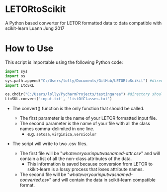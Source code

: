 # LETORtoScikit
A Python based converter for LETOR formatted data to data compatible with scikit-learn
Luann Jung 2017

# How to Use
This script is importable using the following Python code:
```python
import sys
import os
sys.path.append("C:/Users/lolly/Documents/GitHub/LETORtoScikit") #directory should be to this repository
import LtoSKL

os.chdir("C:/Users/lolly/PycharmProjects/testingarea") #directory should be to wherever your input files are
LtoSKL.convert('input.txt', 'listOfClasses.txt') 
```
      
* The convert() function is the only function that should be called. </br>
    * The first parameter is the name of your LETOR formatted input file.</br>
    * The second parameter is the name of your file with all the class names comma-delimited in one line.</br>
        * e.g. `setosa,virginica,versicolor`</br>
        
* The script will write to two .csv files.</br>
    * The first file will be "*whateveryourinputwasnamed-attr.csv*" and will contain a list of all the non-class attributes of the data.</br>
        * This information is saved because conversion from LETOR to skikit-learn is a lossy process that loses attribute names.</br>
    * The second file will be "*whateveryourinputwasnamed-converted.csv*" and will contain the data in scikit-learn compatible format.
